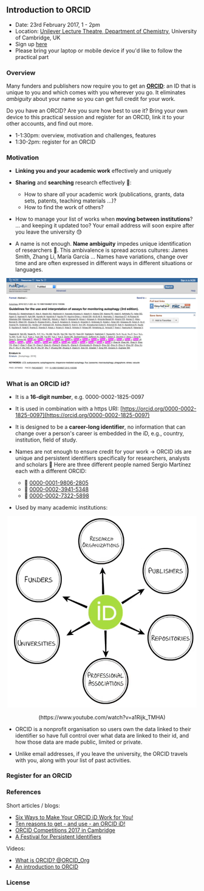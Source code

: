 
## Introduction to ORCID

- Date: 23rd February 2017, 1 - 2pm
- Location: [Unilever Lecture Theatre, Department of Chemistry](https://www.google.co.uk/maps/place/Department+of+Chemistry,+University+of+Cambridge/@52.197861,0.1233163,17z/data=!3m1!4b1!4m5!3m4!1s0x47d87099683bd269:0xd9d90c335a84ddd!8m2!3d52.197861!4d0.125505), University of Cambridge, UK
- Sign up [here](https://www.training.cam.ac.uk/chem/event/2415035)
- Please bring your laptop or mobile device if you'd like to follow the practical part


### Overview

Many funders and publishers now require you to get an [**ORCID**](https://orcid.org/): an ID that is unique to you and which comes with you wherever you go. It eliminates *ambiguity* about your name so you can get full credit for your work.

Do you have an ORCID? Are you sure how best to use it? Bring your own device to this practical session and register for an ORCID, link it to your other accounts, and find out more.

- 1-1:30pm: overview, motivation and challenges, features
- 1:30-2pm: register for an ORCID


### Motivation

- **Linking you and your academic work** effectively and uniquely

- **Sharing** and **searching** research effectively :mag_right::
  - How to share *all* your academic work (publications, grants, data sets, patents, teaching materials ...)?
  - How to find the work of others?

- How to manage your list of works when **moving between institutions**? ... and keeping it updated too? Your email address will soon expire after you leave the university :sweat:

- A name is not enough. **Name ambiguity** impedes unique identification of researchers :dancers:. This ambivalence is spread across cultures: James Smith, Zhang Li, María García ... Names have variations, change over time and are often expressed in different ways in different situations or languages.

<p align="center">
<img src=figures/zhang.png width="750">
</p>


### What is an ORCID id?

- It is a **16-digit number**, e.g. 0000-0002-1825-0097

- It is used in combination with a https URI: [https://orcid.org/0000-0002-1825-0097](https://orcid.org/0000-0002-1825-0097)

- It is designed to be a **career-long identifier**, no information that can change over a person's career is embedded in the iD, e.g., country, institution, field of study.

- Names are not enough to ensure credit for your work -> ORCID ids are unique and persistent identifiers specifically for researchers, analysts and scholars :clap: Here are three different people named Sergio Martínez each with a different ORCID:

  - :speech_balloon: [0000-0001-9806-2805](https://orcid.org/0000-0001-9806-2805)
  - :speech_balloon: [0000-0002-3941-5348](https://orcid.org/0000-0002-3941-5348)
  - :speech_balloon: [0000-0002-7322-5898](https://orcid.org/0000-0002-7322-5898)


- Used by many academic institutions:

<p align="center">
<img src=figures/orcid_map.png width="500">
</p>

<p align="center">
(https://www.youtube.com/watch?v=a1Rijk_TMHA)
</p>


- ORCID is a nonprofit organisation so users own the data linked to their identifier so have full control over what data are linked to their id, and how those data are made public, limited or private.

- Unlike email addresses, if you leave the university, the ORCID travels with you, along with your list of past activities.



### Register for an ORCID



### References

Short articles / blogs:

- [Six Ways to Make Your ORCID iD Work for You!](http://orcid.org/blog/2017/08/10/six-ways-make-your-orcid-id-work-you)
- [Ten reasons to get - and use - an ORCID iD!](https://www.elsevier.com/connect/authors-update/ten-reasons-to-get-and-use-an-orcid-id!)
- [ORCID Competitions 2017 in Cambridge](https://osc.cam.ac.uk/open-access/open-access-week-2017#orcidcompetition)
- [A Festival for Persistent Identifiers](https://researchdata.jiscinvolve.org/wp/2018/02/06/pidapalooza18/)

Videos:

- [What is ORCID? @ORCID_Org](https://www.youtube.com/watch?v=a1Rijk_TMHA)
- [An introduction to ORCID](https://www.youtube.com/watch?v=bYa6Vph7b08)


### License
